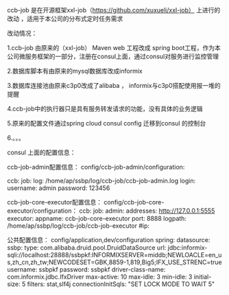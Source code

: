 ccb-job 是在开源框架xxl-job（https://github.com/xuxueli/xxl-job） 上进行的改动 ，适用于本公司的分布式定时任务需求

改动情况：


1.ccb-job 由原来的（xxl-job） Maven web 工程改成 spring boot工程，作为本公司微服务框架的一部分，注册在consul上面，通过consul对服务进行监控管理

2.数据库脚本有由原来的mysql数据库改成informix

3.数据库连接池由原来c3p0改成了alibaba ， informix与c3p0搭配使用报一堆的提醒

4.ccb-job中的执行器只是具有服务转发请求的功能，没有具体的业务逻辑


5.原来的配置文件通过spring cloud consul config 迁移到consul 的控制台

6.。。。




consul 上面的配置信息：



ccb-job-admin配置信息：
config/ccb-job-admin/configuration:

ccb:
  job:
    log: /home/ap/ssbp/log/ccb-job/ccb-job-admin.log
    login:
      username: admin
      password: 123456


ccb-job-core-executor配置信息：
config/ccb-job-core-executor/configuration：
ccb:
 job:
  admin:
   addresses: http://127.0.0.1:5555
  executor:
   appname: ccb-job-core-executor
   port: 8888
   logpath: /home/ap/ssbp/log/ccb-job/ccb-job-executor
   #ip:

公共配置信息：
config/application,dev/configuration
spring:
  datasource:
    ssbp:
      type: com.alibaba.druid.pool.DruidDataSource
      url: jdbc:informix-sqli://localhost:28888/ssbpkf:INFORMIXSERVER=middb;NEWLOACLE=en_us,zh_cn,zh_tw;NEWCODESET=GBK,8859-1,819,Big5;IFX_USE_STRENC=true
      username: ssbpkf
      password: ssbpkf
      driver-class-name: com.informix.jdbc.IfxDriver
      max-active: 10
      max-idle: 3
      min-idle: 3
      initial-size: 5
      filters: stat,slf4j
      connectionInitSqls: "SET LOCK MODE TO WAIT 5"
